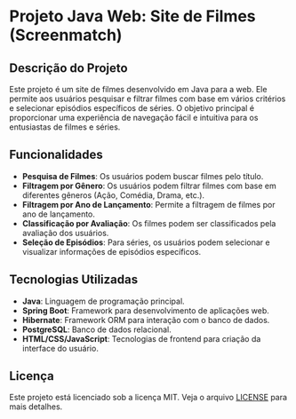 # Projeto Java Web: Site de Filmes (Screenmatch)

## Descrição do Projeto

Este projeto é um site de filmes desenvolvido em Java para a web. Ele permite aos usuários pesquisar e filtrar filmes com base em vários critérios e selecionar episódios específicos de séries. O objetivo principal é proporcionar uma experiência de navegação fácil e intuitiva para os entusiastas de filmes e séries.

## Funcionalidades

- **Pesquisa de Filmes**: Os usuários podem buscar filmes pelo título.
- **Filtragem por Gênero**: Os usuários podem filtrar filmes com base em diferentes gêneros (Ação, Comédia, Drama, etc.).
- **Filtragem por Ano de Lançamento**: Permite a filtragem de filmes por ano de lançamento.
- **Classificação por Avaliação**: Os filmes podem ser classificados pela avaliação dos usuários.
- **Seleção de Episódios**: Para séries, os usuários podem selecionar e visualizar informações de episódios específicos.

## Tecnologias Utilizadas

- **Java**: Linguagem de programação principal.
- **Spring Boot**: Framework para desenvolvimento de aplicações web.
- **Hibernate**: Framework ORM para interação com o banco de dados.
- **PostgreSQL**: Banco de dados relacional.
- **HTML/CSS/JavaScript**: Tecnologias de frontend para criação da interface do usuário.

## Licença

Este projeto está licenciado sob a licença MIT. Veja o arquivo [LICENSE](LICENSE) para mais detalhes.
